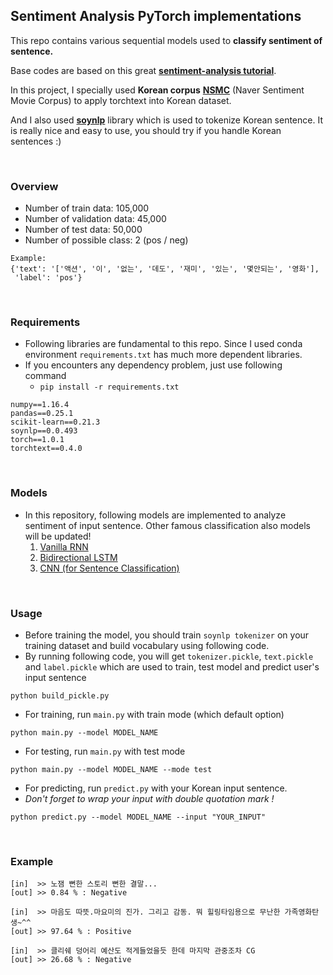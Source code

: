## Sentiment Analysis PyTorch implementations
This repo contains various sequential models used to **classify sentiment of sentence.**

Base codes are based on this great [**sentiment-analysis tutorial**](https://github.com/bentrevett/pytorch-sentiment-analysis).

In this project, I specially used **Korean corpus** [**NSMC**](https://github.com/e9t/nsmc) (Naver Sentiment Movie Corpus) to apply torchtext into Korean dataset.

And I also used [**soynlp**](https://github.com/lovit/soynlp) library which is used to tokenize Korean sentence. 
It is really nice and easy to use, you should try if you handle Korean sentences :)

<br/>

### Overview
- Number of train data: 105,000
- Number of validation data: 45,000
- Number of test data: 50,000
- Number of possible class: 2 (pos / neg)

```
Example:
{'text': '['액션', '이', '없는', '데도', '재미', '있는', '몇안되는', '영화'], 
 'label': 'pos'}
```

<br/>


### Requirements

- Following libraries are fundamental to this repo. Since I used conda environment `requirements.txt` has much more dependent libraries. 
- If you encounters any dependency problem, just use following command 
    - `pip install -r requirements.txt`

```
numpy==1.16.4
pandas==0.25.1
scikit-learn==0.21.3
soynlp==0.0.493
torch==1.0.1
torchtext==0.4.0
```

<br/>

### Models

- In this repository, following models are implemented to analyze sentiment of input sentence. Other famous classification also models will be updated!
    1. [Vanilla RNN](https://github.com/Huffon/pytorch-sentiment-analysis-kor/blob/master/models/vanilla_rnn.py) 
    2. [Bidirectional LSTM](https://github.com/Huffon/pytorch-sentiment-analysis-kor/blob/master/models/bidirectional_lstm.py)
    3. [CNN (for Sentence Classification)](https://github.com/Huffon/pytorch-sentiment-analysis-kor/blob/master/models/cnn.py)

<br/>

### Usage
- Before training the model, you should train `soynlp tokenizer` on your training dataset and build vocabulary using following code. 
- By running following code, you will get `tokenizer.pickle`, `text.pickle` and `label.pickle` which are used to train, 
test model and predict user's input sentence

```
python build_pickle.py
```


- For training, run `main.py` with train mode (which default option)

```
python main.py --model MODEL_NAME
```

- For testing, run `main.py` with test mode

```
python main.py --model MODEL_NAME --mode test 
```

- For predicting, run `predict.py` with your Korean input sentence. 
- *Don't forget to wrap your input with double quotation mark !*

```
python predict.py --model MODEL_NAME --input "YOUR_INPUT"
```

<br/>

### Example

```
[in]  >> 노잼 뻔한 스토리 뻔한 결말...
[out] >> 0.84 % : Negative

[in]  >> 마음도 따뜻.마요미의 진가. 그리고 감동. 뭐 힐링타임용으로 무난한 가족영화탄생~^^
[out] >> 97.64 % : Positive

[in]  >> 클리쉐 덩어리 예산도 적게들었을듯 한데 마지막 관중조차 CG
[out] >> 26.68 % : Negative
```